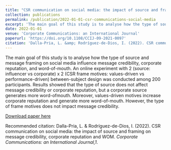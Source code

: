 ```yaml
---
title: "CSR communication on social media: the impact of source and framing on message credibility, corporate reputation and WOM"
collection: publications
permalink: /publication/2022-01-01-csr-communications-social-media
excerpt: 'The main goal of this study is to analyse how the type of source and message framing on social media influence message credibility, corporate reputation, and word-of-mouth. An online experiment with 2 (source: influencer vs corporate) x 2 (CSR frame motives: values-driven vs performance-driven) between-subject design was conducted among 200 participants. Results showed that the type of source does not affect message credibility or corporate reputation, but a corporate source generates more word-ofmouth. Moreover, values-driven motives increase corporate reputation and generate more word-of-mouth. However, the type of frame motives does not impact message credibility.'
date: 2022-01-01
venue: 'Corporate Communications: an International Journal'
paperurl: 'https://doi.org/10.1108/CCIJ-09-2021-0097'
citation: 'Dalla-Pria, L. &amp; Rodríguez-de-Dios, I. (2022). CSR communication on social media: the impact of source and framing on message credibility, corporate reputation and WOM. <i>Corporate Communications: an International Journal,1</i>. '
---
```

The main goal of this study is to analyse how the type of source and message framing on social media influence message credibility, corporate reputation, and word-of-mouth. An online experiment with 2 (source: influencer vs corporate) x 2 (CSR frame motives: values-driven vs performance-driven) between-subject design was conducted among 200 participants. Results showed that the type of source does not affect message credibility or corporate reputation, but a corporate source generates more word-ofmouth. Moreover, values-driven motives increase corporate reputation and generate more word-of-mouth. However, the type of frame motives does not impact message credibility.

[Download paper here](https://doi.org/10.1108/CCIJ-09-2021-0097)

Recommended citation: Dalla-Pria, L. & Rodríguez-de-Dios, I. (2022). CSR communication on social media: the impact of source and framing on message credibility, corporate reputation and WOM. <i>Corporate Communications: an International Journal,1</i>. 
